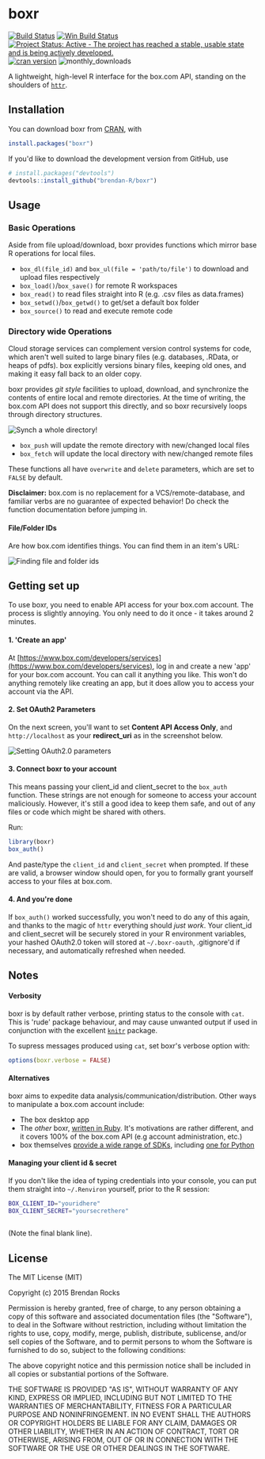 # boxr
[![Build Status](https://travis-ci.org/brendan-R/boxr.svg)](https://travis-ci.org/brendan-R/boxr)
[![Win Build Status](https://ci.appveyor.com/api/projects/status/github/brendan-r/boxr?branch=master&svg=true)](https://ci.appveyor.com/project/brendan-r/boxr)
[![Project Status: Active - The project has reached a stable, usable state and is being actively developed.](https://img.shields.io/badge/repo%20status-active-brightgreen.svg)](http://www.repostatus.org/#active)
[![cran version](http://www.r-pkg.org/badges/version/boxr)](http://cran.rstudio.com/web/packages/boxr)
![monthly_downloads](http://cranlogs.r-pkg.org/badges/boxr)

A lightweight, high-level R interface for the box.com API, standing on the shoulders of [`httr`](https://github.com/hadley/httr/).

## Installation
You can download boxr from [CRAN](http://cran.r-project.org/web/packages/boxr/), with

```R
install.packages("boxr")
```

If you'd like to download the development version from GitHub, use

```R
# install.packages("devtools")
devtools::install_github("brendan-R/boxr")
```

## Usage
### Basic Operations
Aside from file upload/download, boxr provides functions which mirror base R operations for local files.

* `box_dl(file_id)` and `box_ul(file = 'path/to/file')` to download and upload files respectively
* `box_load()`/`box_save()` for remote R workspaces
* `box_read()` to read files straight into R (e.g. .csv files as data.frames)
* `box_setwd()`/`box_getwd()` to get/set a default box folder
* `box_source()` to read and execute remote code


### Directory wide Operations
Cloud storage services can complement version control systems for code, which aren't well suited to large binary files (e.g. databases, .RData, or heaps of pdfs). box explicitly versions binary files, keeping old ones, and making it easy fall back to an older copy.

boxr provides *git style* facilities to upload, download, and synchronize the contents of entire local and remote directories. At the time of writing, the box.com API does not support this directly, and so boxr recursively loops through directory structures.

![Synch a whole directory!](http://www.brendanrocks.com/boxr_screengrab.png)

* `box_push` will update the remote directory with new/changed local files
* `box_fetch` will update the local directory with new/changed remote files

These functions all have `overwrite` and `delete` parameters, which are set to `FALSE` by default.

**Disclaimer:** box.com is no replacement for a VCS/remote-database, and familiar verbs are no guarantee of expected behavior! Do check the function documentation before jumping in.

#### File/Folder IDs
Are how box.com identifies things. You can find them in an item's URL:

![Finding file and folder ids](http://www.brendanrocks.com/file_url.png)

## Getting set up
To use boxr, you need to enable API access for your box.com account. The process is slightly annoying. You only need to do it once - it takes around 2 minutes.

#### 1. 'Create an app'
At [https://www.box.com/developers/services](https://www.box.com/developers/services), log in and create a new 'app' for your box.com account. You can call it anything you like. This won't do anything remotely like creating an app, but it does allow you to access your account via the API.

#### 2. Set OAuth2 Parameters
On the next screen, you'll want to set **Content API Access Only**, and `http://localhost` as your **redirect_uri** as in the screenshot below.

![Setting OAuth2.0 parameters](http://www.brendanrocks.com/screenshot.png)

#### 3. Connect boxr to your account
This means passing your client_id and client_secret to the `box_auth` function. These strings are not enough for someone to access your account maliciously. However, it's still a good idea to keep them safe, and out of any files or code which might be shared with others.

Run:

```R
library(boxr)
box_auth()
```

And paste/type the `client_id` and `client_secret` when prompted. If these are valid, a browser window should open, for you to formally grant yourself access to your files at box.com.


#### 4. And you're done
If `box_auth()` worked successfully, you won't need to do any of this again, and thanks to the magic of `httr` everything should *just work*. Your client_id and client_secret will be securely stored in your R environment variables, your hashed OAuth2.0 token will stored at `~/.boxr-oauth`, .gitignore'd if necessary, and automatically refreshed when needed.


## Notes
#### Verbosity
boxr is by default rather verbose, printing status to the console with `cat`. This is 'rude' package behaviour, and may cause unwanted output if used in conjunction with the excellent [`knitr`](https://github.com/yihui/knitr) package.

To supress messages produced using `cat`, set boxr's verbose option with:

```R
options(boxr.verbose = FALSE)
```

#### Alternatives
boxr aims to expedite data analysis/communication/distribution. Other ways to manipulate a box.com account include:

* The box desktop app
* The *other* boxr, [written in Ruby](https://github.com/cburnette/boxr). It's motivations are rather different, and it covers 100% of the box.com API (e.g account administration, etc.)
* box themselves [provide a wide range of SDKs](https://github.com/box), including [one for Python](https://github.com/box/box-python-sdk)

#### Managing your client id & secret
If you don't like the idea of typing credentials into your console, you can put them straight into `~/.Renviron` yourself, prior to the R session:

```bash
BOX_CLIENT_ID="youridhere"
BOX_CLIENT_SECRET="yoursecrethere"
 
```

(Note the final blank line).


## License
The MIT License (MIT)

Copyright (c) 2015 Brendan Rocks

Permission is hereby granted, free of charge, to any person obtaining a copy
of this software and associated documentation files (the "Software"), to deal
in the Software without restriction, including without limitation the rights
to use, copy, modify, merge, publish, distribute, sublicense, and/or sell
copies of the Software, and to permit persons to whom the Software is
furnished to do so, subject to the following conditions:

The above copyright notice and this permission notice shall be included in all
copies or substantial portions of the Software.

THE SOFTWARE IS PROVIDED "AS IS", WITHOUT WARRANTY OF ANY KIND, EXPRESS OR
IMPLIED, INCLUDING BUT NOT LIMITED TO THE WARRANTIES OF MERCHANTABILITY,
FITNESS FOR A PARTICULAR PURPOSE AND NONINFRINGEMENT. IN NO EVENT SHALL THE
AUTHORS OR COPYRIGHT HOLDERS BE LIABLE FOR ANY CLAIM, DAMAGES OR OTHER
LIABILITY, WHETHER IN AN ACTION OF CONTRACT, TORT OR OTHERWISE, ARISING FROM,
OUT OF OR IN CONNECTION WITH THE SOFTWARE OR THE USE OR OTHER DEALINGS IN THE
SOFTWARE.
